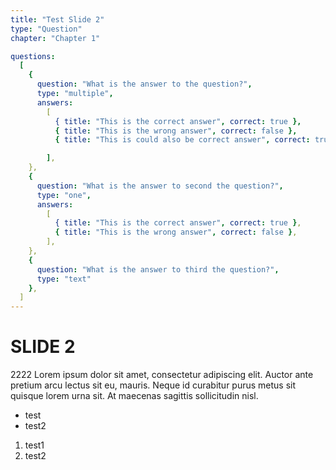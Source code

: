 ```yaml
---
title: "Test Slide 2"
type: "Question"
chapter: "Chapter 1"

questions:
  [
    {
      question: "What is the answer to the question?",
      type: "multiple",
      answers:
        [
          { title: "This is the correct answer", correct: true },
          { title: "This is the wrong answer", correct: false },
          { title: "This is could also be correct answer", correct: true },

        ],
    },
    {
      question: "What is the answer to second the question?",
      type: "one",
      answers:
        [
          { title: "This is the correct answer", correct: true },
          { title: "This is the wrong answer", correct: false },
        ],
    },
    {
      question: "What is the answer to third the question?",
      type: "text"
    },
  ]
---
```


# SLIDE 2

2222
Lorem ipsum dolor sit amet, consectetur adipiscing elit. Auctor ante pretium arcu lectus sit eu, mauris. Neque id curabitur purus metus sit quisque lorem urna sit. At maecenas sagittis sollicitudin nisl.
- test
- test2

1. test1
2. test2

